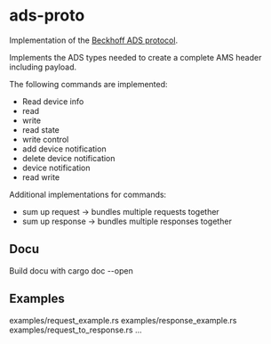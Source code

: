 # ads-proto

Implementation of the [Beckhoff ADS protocol](https://download.beckhoff.com/download/document/automation/twincat3/TwinCAT_3_ADS_INTRO_EN.pdf). 

Implements the ADS types needed to create a complete AMS header including payload.

The following commands are implemented:
- Read device info
- read
- write
- read state
- write control
- add device notification
- delete device notification
- device notification
- read write

Additional implementations for commands:
- sum up request -> bundles multiple requests together
- sum up response -> bundles multiple responses together

## Docu
Build docu with cargo doc --open
## Examples
examples/request_example.rs 
examples/response_example.rs 
examples/request_to_response.rs 
...